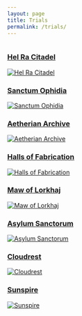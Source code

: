 ```yaml
---
layout: page
title: Trials
permalink: /trials/
---
```


<div class="row">
  <div class="column third">
    <a href="{{ site.baseurl }}/trials/hel-ra-citadel">
      <h3>Hel Ra Citadel</h3>
      <img src="{{ site.baseurl }}/images/trials/HRC.jpg" alt="Hel Ra Citadel" />
    </a>
  </div>
  <div class="column third soon">
    <a href="{{ site.baseurl }}/trials/sanctum-ophidia">
      <h3>Sanctum Ophidia</h3>
      <img src="{{ site.baseurl }}/images/trials/SO.jpg" alt="Sanctum Ophidia" />
    </a>
  </div>
  <div class="column third">
    <a href="{{ site.baseurl }}/trials/aetherian-archive">
      <h3>Aetherian Archive</h3>
      <img src="{{ site.baseurl }}/images/trials/AA.jpg" alt="Aetherian Archive" />
    </a>
  </div>
  <div class="column third soon">
    <a href="{{ site.baseurl }}/trials/halls-of-fabrication">
      <h3>Halls of Fabrication</h3>
      <img src="{{ site.baseurl }}/images/trials/HoF.jpg" alt="Halls of Fabrication" />
    </a>
  </div>
  <div class="column third soon">
    <a href="{{ site.baseurl }}/trials/maw-of-lorkhaj">
      <h3>Maw of Lorkhaj</h3>
      <img src="{{ site.baseurl }}/images/trials/MoL.jpg" alt="Maw of Lorkhaj" />
    </a>
  </div>
  <div class="column third soon">
    <a href="{{ site.baseurl }}/trials/asylum-sanctorum">
      <h3>Asylum Sanctorum</h3>
      <img src="{{ site.baseurl }}/images/trials/AS.jpg" alt="Asylum Sanctorum" />
    </a>
  </div>
  <div class="column half soon">
    <a href="{{ site.baseurl }}/trials/cloudrest">
      <h3>Cloudrest</h3>
      <img src="{{ site.baseurl }}/images/trials/CR.jpg" alt="Cloudrest" />
    </a>
  </div>
  <div class="column half soon">
    <a href="{{ site.baseurl }}/trials/sunspire">
      <h3>Sunspire</h3>
      <img src="{{ site.baseurl }}/images/trials/SS.jpg" alt="Sunspire" />
    </a>
  </div>
</div>
